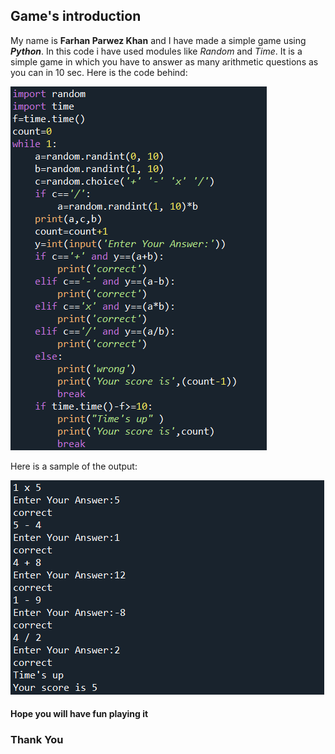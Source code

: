 ## Game's introduction
My name is **Farhan Parwez Khan** and I have made a simple game using ***Python***. In this code i have used modules like *Random* and *Time*.
It is a simple game in which you have to answer as many arithmetic questions as you can in 10 sec.
Here is the code behind:

![codeimage1](code.png)

Here is a sample of the output:

![codeimage](coderunimage.png)
#### Hope you will have fun playing it
### Thank You
